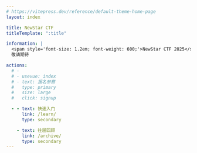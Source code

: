 ```yaml
---
# https://vitepress.dev/reference/default-theme-home-page
layout: index

title: NewStar CTF
titleTemplate: ":title"

information: |
  <span style='font-size: 1.2em; font-weight: 600;'>NewStar CTF 2025</span>
  敬请期待

actions:
  # -
  # - usevue: index
  # - text: 报名参赛
  #   type: primary
  #   size: large
  #   click: signup

  - - text: 快速入门
      link: /learn/
      type: secondary

    - text: 往届回顾
      link: /archive/
      type: secondary
---
```


